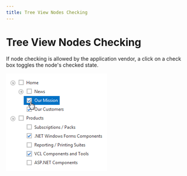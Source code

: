 ```yaml
---
title: Tree View Nodes Checking
---
```

# Tree View Nodes Checking
If node checking is allowed by the application vendor, a click on a check box toggles the node's checked state.

![TreeView_UD_Checking](../../images/img13277.png)